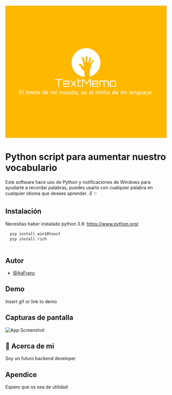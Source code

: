 
![Logo](logo.png)


# Python script para aumentar nuestro vocabulario 

Este software hace uso de Python y notificaciones de Windows para ayudarte a recordar palabras, puedes usarlo con cualquier palabra en cualquier idioma que desees aprender. ✌ ✨





## Instalación

Necesitas haber instalado python 3.9:  https://www.python.org/

```bash
  pip install win10toast
  pip install rich 
 
```
        
## Autor

- [@AgFranc](https://github.com/AgFranc)


## Demo

Insert gif or link to demo


## Capturas de pantalla

![App Screenshot](https://via.placeholder.com/468x300?text=App+Screenshot+Here)


## 🚀 Acerca de mi
Soy un futuro backend developer


## Apendice

Espero que os sea de utilidad


